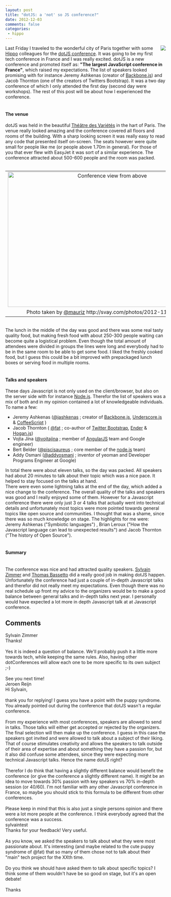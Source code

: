 ```yaml
---
layout: post
title: "dotJS: a 'not' so JS conference?"
date: 2012-12-03
comments: false
categories:
 - hippo
---
```


<div class='post'>
<div class="separator" style="clear: both; text-align: center;"><a href="http://3.bp.blogspot.com/-LL67ydKgPzU/ULp4TEfCTQI/AAAAAAAAAjU/CXRkkmLM4nw/s1600/dotJS.png" imageanchor="1" style="clear: right; float: right; margin-bottom: 1em; margin-left: 1em;"><img border="0" src="http://3.bp.blogspot.com/-LL67ydKgPzU/ULp4TEfCTQI/AAAAAAAAAjU/CXRkkmLM4nw/s1600/dotJS.png" /></a></div>Last Friday I traveled to the wonderful city of Paris together with some <a href="http://www.onehippo.com/" target="_blank">Hippo</a> colleagues for the <a href="http://www.dotjs.eu/" target="_blank">dotJS conference</a>. It was going to be my first tech conference in France and I was really excited. dotJS is a new conference and promoted itself as: <b>"The largest JavaScript conference in France"</b>, which raised my expectations. The list of speakers looked promising with for instance Jeremy Ashkenas (creator of <a href="http://backbonejs.org/" target="_blank">Backbone.js</a>) and <span class="st">Jacob Thornton (one of the creators of Twitters Bootstrap)</span>. It was a two day conference of which I only attended the first day (second day were workshops). The rest of this post will be about how I experienced the conference.<br /><br /><h4>The venue</h4>dotJS was held in the beautiful <a href="http://en.wikipedia.org/wiki/Th%C3%A9%C3%A2tre_des_Vari%C3%A9t%C3%A9s" target="_blank">Théâtre des Variétés</a> in the hart of Paris. The venue really looked amazing and the conference covered all floors and rooms of the building. With a sharp looking screen it was really easy to read any code that presented itself on-screen. The seats however were quite small for people like me (or people above 1.70m in general). For those of you that ever flew with EasyJet it was sort of a similar experience. The conference attracted about 500-600 people and the room was packed.<br /><br /><table cellpadding="0" cellspacing="0" class="tr-caption-container" style="float: left; text-align: left;"><tbody><tr><td style="text-align: center;"><a href="http://3.bp.blogspot.com/-6aG7MxGmY08/ULyOWTFFwBI/AAAAAAAAAjk/u7ru1rk0JJ0/s1600/2012-11-30_10-17-17.jpg" imageanchor="1" style="clear: right; margin-bottom: 1em; margin-left: auto; margin-right: auto;"><img alt="Conference view from above" border="0" src="http://3.bp.blogspot.com/-6aG7MxGmY08/ULyOWTFFwBI/AAAAAAAAAjk/u7ru1rk0JJ0/s640/2012-11-30_10-17-17.jpg" height="424" title="Conference view from above" width="640" /></a></td></tr><tr><td class="tr-caption" style="text-align: center;">Photo taken by <a href="http://twitter.com/mauriz" target="_blank">@mauriz</a> http://svay.com/photos/2012-11-30_dotjs/</td></tr></tbody></table><br /><div style="clear: both;"></div><br />The lunch in the middle of the day was good and there was some real tasty quality food, but making fresh food with about 250-300 people waiting can become quite a logistical problem. Even though the total amount of attendees were divided in groups the lines were long and everybody had to be in the same room to be able to get some food. I liked the freshly cooked food, but I guess this could be a bit improved with prepackaged lunch boxes or serving food in multiple rooms.<br /><br /><h4>Talks and speakers </h4>These days Javascript is not only used on the client/browser, but also on the server side with for instance <a href="http://nodejs.org/" target="_blank">Node.js</a>. Therefor the list of speakers was a mix of both and in my opinion contained a lot of knowledgeable individuals. To name a few:<br /><ul><li>Jeremy Ashkenas (<a href="https://twitter.com/jashkenas" target="_blank">@jashkenas</a> ; creator of <a href="http://documentcloud.github.com/backbone/" target="_blank">Backbone.js</a>, <a href="http://documentcloud.github.com/underscore/" target="_blank">Underscore.js</a> &amp; <a href="http://coffeescript.org/" target="_blank">CoffeeScript</a> )</li><li><span class="st">Jacob Thornton</span> ( <a href="https://twitter.com/fat" target="_blank">@fat</a> ; co-author of <a href="http://twitter.github.com/bootstrap/" target="_blank">Twitter Bootstrap</a>, <a href="http://ender.jit.su/" target="_blank">Ender</a> &amp; <a href="http://twitter.github.com/hogan.js/" target="_blank">Hogan.js</a>)</li><li>Vojta Jína (<a href="https://twitter.com/vojtajina" target="_blank">@vojtajina</a> ; member of <a href="http://angularjs.org/" target="_blank">AngularJS</a> team and Google engineer)</li><li>Bert Belder (<a href="https://twitter.com/piscisaureus" target="_blank">@piscisaureus</a> ; core member of the <a href="http://nodejs.org/" target="_blank">node.js</a> team)</li><li>Addy Osmani (<a href="https://twitter.com/addyosmani" target="_blank">@addyosmani</a> ; inventor of yeoman and Developer Programs Engineer at Google)</li></ul>In total there were about eleven talks, so the day was packed. All speakers had about 20 minutes to talk about their topic which was a  nice pace. It helped to stay focused on the talks at hand.<br />There were even some lightning talks at the end of the day, which added a nice change to the conference. The overall quality of the talks and speakers was good and I really enjoyed some of them. However for a Javascript conference there were only just 3 or 4 talks that actually went into technical details and unfortunately most topics were more pointed towards general topics like open source and communities. I thought that was a shame, since there was so much knowledge on stage. The highlights for me were: Jeremy Ashkenas ("Symbiotic languages") , Brian Leroux ("How the Javascript language can lead to unexpected results") and Jacob Thornton ("The history of Open Source").<br /><br /><h4>Summary</h4><br />The conference was nice and had attracted quality speakers. <a href="https://twitter.com/sylvinus" target="_blank">Sylvain Zimmer</a> and <a href="https://twitter.com/tbassetto" target="_blank">Thomas Bassetto</a> did a really good job in making dotJS happen. Unfortunately the conference had just a couple of in-depth Javascript talks and therefor did not really meet my expectations. Even though there was no real schedule up front my advice to the organizers would be to make a good balance between general talks and in-depth talks next year. I personally would have expected a lot more in depth Javascript talk at at Javascript conference.</div>
<h2>Comments</h2>
<div class='comments'>
<div class='comment'>
<div class='author'>Sylvain Zimmer</div>
<div class='content'>
Thanks!<br /><br />Yes it is indeed a question of balance. We&#39;ll probably push it a little more towards tech, while keeping the same rules. Also, having other dotConferences will allow each one to be more specific to its own subject ;-)<br /><br />See you next time!</div>
</div>
<div class='comment'>
<div class='author'>Jeroen Reijn</div>
<div class='content'>
Hi Sylvain,<br /><br />thank you for replying! I guess you have a point with the puppy syndrome. You already pointed out during the conference that dotJS wasn&#39;t a regular conference. <br /><br />From my experience with most conferences, speakers are allowed to send in talks. Those talks will either get accepted or rejected by the organizers. The final selection will then make up the conference. I guess in this case the speakers got invited and were allowed to talk about a subject of their liking. That of course stimulates creativity and allows the speakers to talk outside of their area of expertise and about something they have a passion for, but it also did confuse some attendees, since they were expecting more technical Javascript talks. Hence the name dotJS right? <br /><br />Therefor I do think that having a slightly different balance would benefit the conference (or give the conference a slightly different name). It might be an idea to move towards 30% passion with key speakers vs 70% in-depth session (or 40/60). I&#39;m not familiar with any other Javascript conference in France, so maybe you should stick to this formula to be different from other conferences. <br /><br />Please keep in mind that this is also just a single persons opinion and there were a lot more people at the conference. I think everybody agreed that the conference was a success.</div>
</div>
<div class='comment'>
<div class='author'>sylvaintest</div>
<div class='content'>
Thanks for your feedback! Very useful.<br /><br />As you know, we asked the speakers to talk about what they were most passionate about. It&#39;s interesting (and maybe related to the cute puppy syndrome of @fat) that so many of them chose not to talk about their &quot;main&quot; tech project for the XXth time.<br /><br />Do you think we should have asked them to talk about specific topics? I think some of them wouldn&#39;t have be so good on stage, but it&#39;s an open debate!<br /><br />Thanks</div>
</div>
</div>
